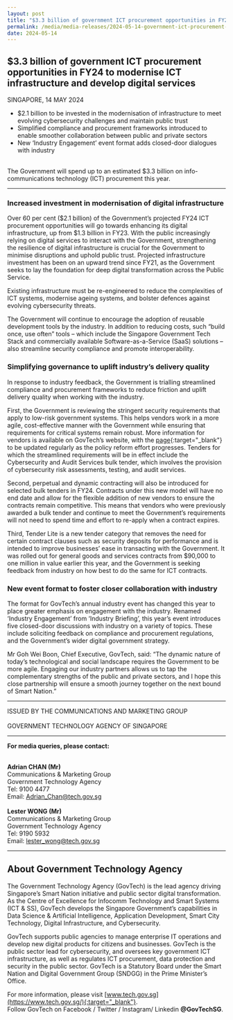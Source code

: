 ```yaml
---
layout: post
title: "$3.3 billion of government ICT procurement opportunities in FY24 to modernise ICT infrastructure and develop digital services" 
permalink: /media/media-releases/2024-05-14-government-ict-procurement-opportunities-in-fy24
date: 2024-05-14
---
```


## $3.3 billion of government ICT procurement opportunities in FY24 to modernise ICT infrastructure and develop digital services

SINGAPORE, 14 MAY 2024
<br>
* $2.1 billion to be invested in the modernisation of infrastructure to meet evolving cybersecurity challenges and maintain public trust
* Simplified compliance and procurement frameworks introduced to enable smoother collaboration between public and private sectors
* New ‘Industry Engagement’ event format adds closed-door dialogues with industry 

<br> The Government will spend up to an estimated $3.3 billion on info-communications technology (ICT) procurement this year. 

---

### Increased investment in modernisation of digital infrastructure

Over 60 per cent ($2.1 billion) of the Government’s projected FY24 ICT procurement opportunities will go towards enhancing its digital infrastructure, up from $1.3 billion in FY23. With the public increasingly relying on digital services to interact with the Government, strengthening the resilience of digital infrastructure is crucial for the Government to minimise disruptions and uphold public trust. Projected infrastructure investment has been on an upward trend since FY21, as the Government seeks to lay the foundation for deep digital transformation across the Public Service. 

Existing infrastructure must be re-engineered to reduce the complexities of ICT systems, modernise ageing systems, and bolster defences against evolving cybersecurity threats. 

The Government will continue to encourage the adoption of reusable development tools by the industry. In addition to reducing costs, such “build once, use often” tools – which include the Singapore Government Tech Stack and commercially available Software-as-a-Service (SaaS) solutions – also streamline security compliance and promote interoperability. 

### Simplifying governance to uplift industry’s delivery quality

In response to industry feedback, the Government is trialling streamlined compliance and procurement frameworks to reduce friction and uplift delivery quality when working with the industry.

First, the Government is reviewing the stringent security requirements that apply to low-risk government systems. This helps vendors work in a more agile, cost-effective manner with the Government while ensuring that requirements for critical systems remain robust. More information for vendors is available on GovTech’s website, with the [page](https://go.gov.sg/tech-standards){:target="_blank"} to be updated regularly as the policy reform effort progresses. Tenders for which the streamlined requirements will be in effect include the Cybersecurity and Audit Services bulk tender, which involves the provision of cybersecurity risk assessments, testing, and audit services.

Second, perpetual and dynamic contracting will also be introduced for selected bulk tenders in FY24. Contracts under this new model will have no end date and allow for the flexible addition of new vendors to ensure the contracts remain competitive. This means that vendors who were previously awarded a bulk tender and continue to meet the Government’s requirements will not need to spend time and effort to re-apply when a contract expires.

Third, Tender Lite is a new tender category that removes the need for certain contract clauses such as security deposits for performance and is intended to improve businesses’ ease in transacting with the Government. It was rolled out for general goods and services contracts from $90,000 to one million in value earlier this year, and the Government is seeking feedback from industry on how best to do the same for ICT contracts.

### New event format to foster closer collaboration with industry

The format for GovTech’s annual industry event has changed this year to place greater emphasis on engagement with the industry. Renamed ‘Industry Engagement’ from ‘Industry Briefing’, this year’s event introduces five closed-door discussions with industry on a variety of topics. These include soliciting feedback on compliance and procurement regulations, and the Government’s wider digital government strategy. 

Mr Goh Wei Boon, Chief Executive, GovTech, said: “The dynamic nature of today’s technological and social landscape requires the Government to be more agile. Engaging our industry partners allows us to tap the complementary strengths of the public and private sectors, and I hope this close partnership will ensure a smooth journey together on the next bound of Smart Nation.”

---

ISSUED BY THE COMMUNICATIONS AND MARKETING GROUP  
<br>GOVERNMENT TECHNOLOGY AGENCY OF SINGAPORE  

---

**For media queries, please contact:**

<br>**Adrian CHAN (Mr)**
<br>Communications & Marketing Group
<br>Government Technology Agency
<br>Tel: 9100 4477
<br>Email: <Adrian_Chan@tech.gov.sg>
<br>
<br>**Lester WONG (Mr)** 
<br>Communications & Marketing Group 
<br>Government Technology Agency 
<br>Tel: 9190 5932 
<br>Email: <lester_wong@tech.gov.sg>

---

## About Government Technology Agency

The Government Technology Agency (GovTech) is the lead agency driving Singapore’s Smart Nation initiative and public sector digital transformation. As the Centre of Excellence for Infocomm Technology and Smart Systems (ICT & SS), GovTech develops the Singapore Government’s capabilities in Data Science & Artificial Intelligence, Application Development, Smart City Technology, Digital Infrastructure, and Cybersecurity. 
 
GovTech supports public agencies to manage enterprise IT operations and develop new digital products for citizens and businesses. GovTech is the public sector lead for cybersecurity, and oversees key government ICT infrastructure, as well as regulates ICT procurement, data protection and security in the public sector. GovTech is a Statutory Board under the Smart Nation and Digital Government Group (SNDGG) in the Prime Minister’s Office. 
 
For more information, please visit [www.tech.gov.sg](https://www.tech.gov.sg/){:target="_blank"}.
<br>Follow GovTech on Facebook / Twitter / Instagram/ Linkedin **@GovTechSG**.
